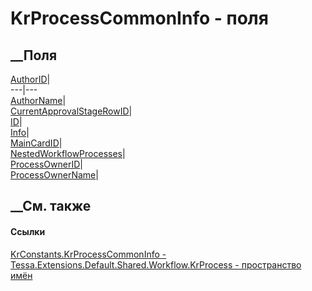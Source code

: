# KrProcessCommonInfo - поля
##  __Поля
[AuthorID](F_Tessa_Extensions_Default_Shared_Workflow_KrProcess_KrConstants_KrProcessCommonInfo_AuthorID.htm)|  
---|---  
[AuthorName](F_Tessa_Extensions_Default_Shared_Workflow_KrProcess_KrConstants_KrProcessCommonInfo_AuthorName.htm)|  
[CurrentApprovalStageRowID](F_Tessa_Extensions_Default_Shared_Workflow_KrProcess_KrConstants_KrProcessCommonInfo_CurrentApprovalStageRowID.htm)|  
[ID](F_Tessa_Extensions_Default_Shared_Workflow_KrProcess_KrConstants_KrProcessCommonInfo_ID.htm)|  
[Info](F_Tessa_Extensions_Default_Shared_Workflow_KrProcess_KrConstants_KrProcessCommonInfo_Info.htm)|  
[MainCardID](F_Tessa_Extensions_Default_Shared_Workflow_KrProcess_KrConstants_KrProcessCommonInfo_MainCardID.htm)|  
[NestedWorkflowProcesses](F_Tessa_Extensions_Default_Shared_Workflow_KrProcess_KrConstants_KrProcessCommonInfo_NestedWorkflowProcesses.htm)|  
[ProcessOwnerID](F_Tessa_Extensions_Default_Shared_Workflow_KrProcess_KrConstants_KrProcessCommonInfo_ProcessOwnerID.htm)|  
[ProcessOwnerName](F_Tessa_Extensions_Default_Shared_Workflow_KrProcess_KrConstants_KrProcessCommonInfo_ProcessOwnerName.htm)|  
## __См. также
#### Ссылки
[KrConstants.KrProcessCommonInfo -
](T_Tessa_Extensions_Default_Shared_Workflow_KrProcess_KrConstants_KrProcessCommonInfo.htm)
[Tessa.Extensions.Default.Shared.Workflow.KrProcess - пространство
имён](N_Tessa_Extensions_Default_Shared_Workflow_KrProcess.htm)
